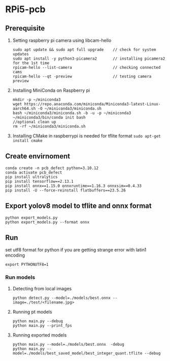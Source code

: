 # RPi5-pcb
## Prerequisite
1. Setting raspberry pi camera using libcam-hello
    ```
    sudo apt update && sudo apt full upgrade    // check for system updates
    sudo apt install -y python3-picamera2       // installing picamera2 for the 1st time
    rpicam-hello --list-camera                  // checking connected cams
    rpicam-hello --qt -preview                  // testing camera preview
    ```
2. Installing MiniConda on Raspberry pi 
    ```
    mkdir -p ~/miniconda3
    wget https://repo.anaconda.com/miniconda/Miniconda3-latest-Linux-aarch64.sh -O ~/miniconda3/miniconda.sh
    bash ~/miniconda3/miniconda.sh -b -u -p ~/miniconda3
    ~/miniconda3/bin/conda init bash
    //optional clean up
    rm -rf ~/miniconda3/miniconda.sh
    ```
3. Installing CMake in raspberrypi is needed for tflite format
    `sudo apt-get install cmake`  
## Create envirnoment
```
conda create -n pcb_defect python=3.10.12
conda activate pcb_defect
pip install ultralytics
pip install tensorflow==2.13.1
pip install onnx==1.15.0 onnxruntime==1.16.3 onnxsim==0.4.33
pip install -U --force-reinstall flatbuffers==23.5.26
```

## Export yolov8 model to tflite and onnx format
```
python export_models.py
python export_models.py --format onnx
```

## Run
set utf8 format for python if you are getting strange error with latin1 encoding
```
export PYTHONUTF8=1 
```
### Run models
1. Detecting from local images
    ```
    python detect.py --model=./models/best.onnx --image=./test/<filename.jpg>
    ```
2. Running pt models
    ```
    python main.py --debug
    python main.py --print_fps
    ```
3. Running exported models
    ```
    python main.py --model=./models/best.onnx  -debug
    python main.py --model=./models/best_saved_model/best_integer_quant.tflite --debug
    ```